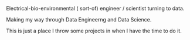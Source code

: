Electrical-bio-environmental ( sort-of) engineer / scientist turning to data.

Making my way through Data Engineerng and Data Science.

This is just a place I throw some projects in when I have the time to do it. 

<!---
vlad-e/vlad-e is a ✨ special ✨ repository because its `README.md` (this file) appears on your GitHub profile.
You can click the Preview link to take a look at your changes.
--->
